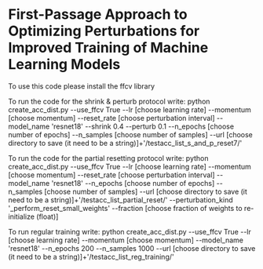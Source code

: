 # First-Passage Approach to Optimizing Perturbations for Improved Training of Machine Learning Models
To use this code please install the ffcv library

To run the code for the shrink & perturb protocol write:
python create_acc_dist.py --use_ffcv True --lr [choose learning rate] --momentum [choose momentum] --reset_rate [choose perturbation interval] --model_name 'resnet18' --shrink 0.4 --perturb 0.1 --n_epochs [choose number of epochs] --n_samples [choose number of samples] --url [choose directory to save (it need to be a string)]+'/testacc_list_s_and_p_reset7/'

To run the code for the partial resetting protocol write:
python create_acc_dist.py --use_ffcv True --lr [choose learning rate] --momentum [choose momentum] --reset_rate [choose perturbation interval] --model_name 'resnet18' --n_epochs [choose number of epochs] --n_samples [choose number of samples] --url [choose directory to save (it need to be a string)]+'/testacc_list_partial_reset/' --perturbation_kind '_perform_reset_small_weights' --fraction [choose fraction of weights to re-initialize (float)]

To run regular training write:
python create_acc_dist.py --use_ffcv True --lr [choose learning rate] --momentum [choose momentum] --model_name 'resnet18'  --n_epochs 200 --n_samples 1000 --url [choose directory to save (it need to be a string)]+'/testacc_list_reg_training/'